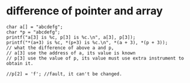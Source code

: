    
# difference of pointer and array
    char a[] = "abcdefg";
    char *p = "abcdefg";
    printf("a[3] is %c, p[3] is %c.\n", a[3], p[3]);
    printf("*(a+3) is %c, *(p+3) is %c.\n", *(a + 3), *(p + 3));
    // what the difference of above a and p,
    // a[3] use the address of a, its value is known
    // p[3] use the value of p, its value must use extra instrument to obtain it.

    //p[2] = 'f'; //fault, it can't be changed.